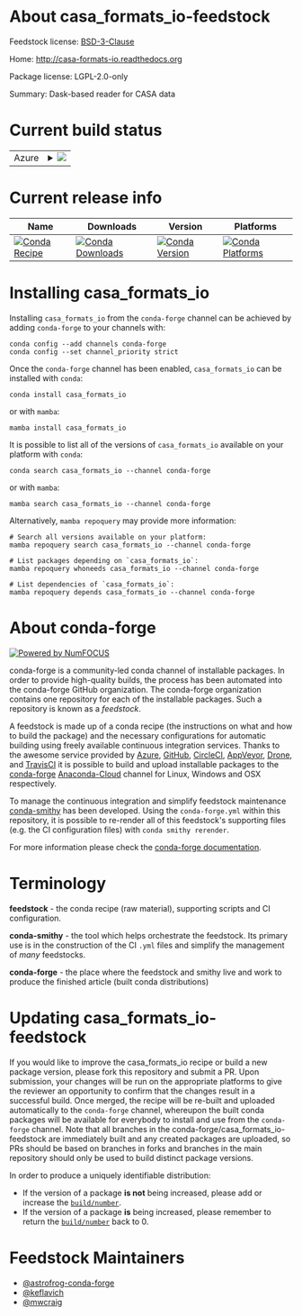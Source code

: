 About casa_formats_io-feedstock
===============================

Feedstock license: [BSD-3-Clause](https://github.com/conda-forge/casa_formats_io-feedstock/blob/main/LICENSE.txt)

Home: http://casa-formats-io.readthedocs.org

Package license: LGPL-2.0-only

Summary: Dask-based reader for CASA data

Current build status
====================


<table>
    
  <tr>
    <td>Azure</td>
    <td>
      <details>
        <summary>
          <a href="https://dev.azure.com/conda-forge/feedstock-builds/_build/latest?definitionId=19656&branchName=main">
            <img src="https://dev.azure.com/conda-forge/feedstock-builds/_apis/build/status/casa_formats_io-feedstock?branchName=main">
          </a>
        </summary>
        <table>
          <thead><tr><th>Variant</th><th>Status</th></tr></thead>
          <tbody><tr>
              <td>linux_64_python3.10.____cpython</td>
              <td>
                <a href="https://dev.azure.com/conda-forge/feedstock-builds/_build/latest?definitionId=19656&branchName=main">
                  <img src="https://dev.azure.com/conda-forge/feedstock-builds/_apis/build/status/casa_formats_io-feedstock?branchName=main&jobName=linux&configuration=linux%20linux_64_python3.10.____cpython" alt="variant">
                </a>
              </td>
            </tr><tr>
              <td>linux_64_python3.8.____cpython</td>
              <td>
                <a href="https://dev.azure.com/conda-forge/feedstock-builds/_build/latest?definitionId=19656&branchName=main">
                  <img src="https://dev.azure.com/conda-forge/feedstock-builds/_apis/build/status/casa_formats_io-feedstock?branchName=main&jobName=linux&configuration=linux%20linux_64_python3.8.____cpython" alt="variant">
                </a>
              </td>
            </tr><tr>
              <td>linux_64_python3.9.____cpython</td>
              <td>
                <a href="https://dev.azure.com/conda-forge/feedstock-builds/_build/latest?definitionId=19656&branchName=main">
                  <img src="https://dev.azure.com/conda-forge/feedstock-builds/_apis/build/status/casa_formats_io-feedstock?branchName=main&jobName=linux&configuration=linux%20linux_64_python3.9.____cpython" alt="variant">
                </a>
              </td>
            </tr><tr>
              <td>osx_64_python3.10.____cpython</td>
              <td>
                <a href="https://dev.azure.com/conda-forge/feedstock-builds/_build/latest?definitionId=19656&branchName=main">
                  <img src="https://dev.azure.com/conda-forge/feedstock-builds/_apis/build/status/casa_formats_io-feedstock?branchName=main&jobName=osx&configuration=osx%20osx_64_python3.10.____cpython" alt="variant">
                </a>
              </td>
            </tr><tr>
              <td>osx_64_python3.8.____cpython</td>
              <td>
                <a href="https://dev.azure.com/conda-forge/feedstock-builds/_build/latest?definitionId=19656&branchName=main">
                  <img src="https://dev.azure.com/conda-forge/feedstock-builds/_apis/build/status/casa_formats_io-feedstock?branchName=main&jobName=osx&configuration=osx%20osx_64_python3.8.____cpython" alt="variant">
                </a>
              </td>
            </tr><tr>
              <td>osx_64_python3.9.____cpython</td>
              <td>
                <a href="https://dev.azure.com/conda-forge/feedstock-builds/_build/latest?definitionId=19656&branchName=main">
                  <img src="https://dev.azure.com/conda-forge/feedstock-builds/_apis/build/status/casa_formats_io-feedstock?branchName=main&jobName=osx&configuration=osx%20osx_64_python3.9.____cpython" alt="variant">
                </a>
              </td>
            </tr><tr>
              <td>win_64_python3.10.____cpython</td>
              <td>
                <a href="https://dev.azure.com/conda-forge/feedstock-builds/_build/latest?definitionId=19656&branchName=main">
                  <img src="https://dev.azure.com/conda-forge/feedstock-builds/_apis/build/status/casa_formats_io-feedstock?branchName=main&jobName=win&configuration=win%20win_64_python3.10.____cpython" alt="variant">
                </a>
              </td>
            </tr><tr>
              <td>win_64_python3.8.____cpython</td>
              <td>
                <a href="https://dev.azure.com/conda-forge/feedstock-builds/_build/latest?definitionId=19656&branchName=main">
                  <img src="https://dev.azure.com/conda-forge/feedstock-builds/_apis/build/status/casa_formats_io-feedstock?branchName=main&jobName=win&configuration=win%20win_64_python3.8.____cpython" alt="variant">
                </a>
              </td>
            </tr><tr>
              <td>win_64_python3.9.____cpython</td>
              <td>
                <a href="https://dev.azure.com/conda-forge/feedstock-builds/_build/latest?definitionId=19656&branchName=main">
                  <img src="https://dev.azure.com/conda-forge/feedstock-builds/_apis/build/status/casa_formats_io-feedstock?branchName=main&jobName=win&configuration=win%20win_64_python3.9.____cpython" alt="variant">
                </a>
              </td>
            </tr>
          </tbody>
        </table>
      </details>
    </td>
  </tr>
</table>

Current release info
====================

| Name | Downloads | Version | Platforms |
| --- | --- | --- | --- |
| [![Conda Recipe](https://img.shields.io/badge/recipe-casa_formats_io-green.svg)](https://anaconda.org/conda-forge/casa_formats_io) | [![Conda Downloads](https://img.shields.io/conda/dn/conda-forge/casa_formats_io.svg)](https://anaconda.org/conda-forge/casa_formats_io) | [![Conda Version](https://img.shields.io/conda/vn/conda-forge/casa_formats_io.svg)](https://anaconda.org/conda-forge/casa_formats_io) | [![Conda Platforms](https://img.shields.io/conda/pn/conda-forge/casa_formats_io.svg)](https://anaconda.org/conda-forge/casa_formats_io) |

Installing casa_formats_io
==========================

Installing `casa_formats_io` from the `conda-forge` channel can be achieved by adding `conda-forge` to your channels with:

```
conda config --add channels conda-forge
conda config --set channel_priority strict
```

Once the `conda-forge` channel has been enabled, `casa_formats_io` can be installed with `conda`:

```
conda install casa_formats_io
```

or with `mamba`:

```
mamba install casa_formats_io
```

It is possible to list all of the versions of `casa_formats_io` available on your platform with `conda`:

```
conda search casa_formats_io --channel conda-forge
```

or with `mamba`:

```
mamba search casa_formats_io --channel conda-forge
```

Alternatively, `mamba repoquery` may provide more information:

```
# Search all versions available on your platform:
mamba repoquery search casa_formats_io --channel conda-forge

# List packages depending on `casa_formats_io`:
mamba repoquery whoneeds casa_formats_io --channel conda-forge

# List dependencies of `casa_formats_io`:
mamba repoquery depends casa_formats_io --channel conda-forge
```


About conda-forge
=================

[![Powered by
NumFOCUS](https://img.shields.io/badge/powered%20by-NumFOCUS-orange.svg?style=flat&colorA=E1523D&colorB=007D8A)](https://numfocus.org)

conda-forge is a community-led conda channel of installable packages.
In order to provide high-quality builds, the process has been automated into the
conda-forge GitHub organization. The conda-forge organization contains one repository
for each of the installable packages. Such a repository is known as a *feedstock*.

A feedstock is made up of a conda recipe (the instructions on what and how to build
the package) and the necessary configurations for automatic building using freely
available continuous integration services. Thanks to the awesome service provided by
[Azure](https://azure.microsoft.com/en-us/services/devops/), [GitHub](https://github.com/),
[CircleCI](https://circleci.com/), [AppVeyor](https://www.appveyor.com/),
[Drone](https://cloud.drone.io/welcome), and [TravisCI](https://travis-ci.com/)
it is possible to build and upload installable packages to the
[conda-forge](https://anaconda.org/conda-forge) [Anaconda-Cloud](https://anaconda.org/)
channel for Linux, Windows and OSX respectively.

To manage the continuous integration and simplify feedstock maintenance
[conda-smithy](https://github.com/conda-forge/conda-smithy) has been developed.
Using the ``conda-forge.yml`` within this repository, it is possible to re-render all of
this feedstock's supporting files (e.g. the CI configuration files) with ``conda smithy rerender``.

For more information please check the [conda-forge documentation](https://conda-forge.org/docs/).

Terminology
===========

**feedstock** - the conda recipe (raw material), supporting scripts and CI configuration.

**conda-smithy** - the tool which helps orchestrate the feedstock.
                   Its primary use is in the construction of the CI ``.yml`` files
                   and simplify the management of *many* feedstocks.

**conda-forge** - the place where the feedstock and smithy live and work to
                  produce the finished article (built conda distributions)


Updating casa_formats_io-feedstock
==================================

If you would like to improve the casa_formats_io recipe or build a new
package version, please fork this repository and submit a PR. Upon submission,
your changes will be run on the appropriate platforms to give the reviewer an
opportunity to confirm that the changes result in a successful build. Once
merged, the recipe will be re-built and uploaded automatically to the
`conda-forge` channel, whereupon the built conda packages will be available for
everybody to install and use from the `conda-forge` channel.
Note that all branches in the conda-forge/casa_formats_io-feedstock are
immediately built and any created packages are uploaded, so PRs should be based
on branches in forks and branches in the main repository should only be used to
build distinct package versions.

In order to produce a uniquely identifiable distribution:
 * If the version of a package **is not** being increased, please add or increase
   the [``build/number``](https://docs.conda.io/projects/conda-build/en/latest/resources/define-metadata.html#build-number-and-string).
 * If the version of a package **is** being increased, please remember to return
   the [``build/number``](https://docs.conda.io/projects/conda-build/en/latest/resources/define-metadata.html#build-number-and-string)
   back to 0.

Feedstock Maintainers
=====================

* [@astrofrog-conda-forge](https://github.com/astrofrog-conda-forge/)
* [@keflavich](https://github.com/keflavich/)
* [@mwcraig](https://github.com/mwcraig/)

